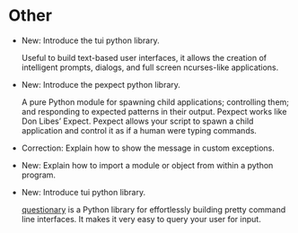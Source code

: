 # Other

* New: Introduce the tui python library.

    Useful to build text-based user interfaces, it allows the creation of
    intelligent prompts, dialogs, and full screen ncurses-like applications.
    

* New: Introduce the pexpect python library.

    A pure Python module for spawning
    child applications; controlling them; and responding to expected patterns in
    their output. Pexpect works like Don Libes’ Expect. Pexpect allows your script
    to spawn a child application and control it as if a human were typing commands.

* Correction: Explain how to show the message in custom exceptions.
* New: Explain how to import a module or object from within a python program.
* New: Introduce tui python library.

    [questionary](https://questionary.readthedocs.io) is a Python library
    for effortlessly building pretty command line interfaces. It makes it
    very easy to query your user for input.